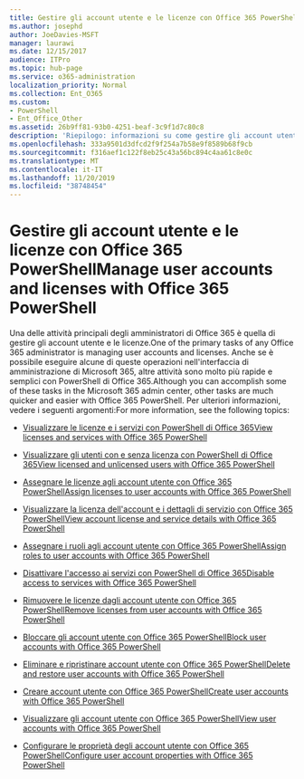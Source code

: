 ```yaml
---
title: Gestire gli account utente e le licenze con Office 365 PowerShell
ms.author: josephd
author: JoeDavies-MSFT
manager: laurawi
ms.date: 12/15/2017
audience: ITPro
ms.topic: hub-page
ms.service: o365-administration
localization_priority: Normal
ms.collection: Ent_O365
ms.custom:
- PowerShell
- Ent_Office_Other
ms.assetid: 26b9ff81-93b0-4251-beaf-3c9f1d7c80c8
description: 'Riepilogo: informazioni su come gestire gli account utente e le licenze con PowerShell di Office 365.'
ms.openlocfilehash: 333a9501d3dfcd2f9f254a7b58e9f8589b68f9cb
ms.sourcegitcommit: f316aef1c122f8eb25c43a56bc894c4aa61c8e0c
ms.translationtype: MT
ms.contentlocale: it-IT
ms.lasthandoff: 11/20/2019
ms.locfileid: "38748454"
---
```

# <a name="manage-user-accounts-and-licenses-with-office-365-powershell"></a><span data-ttu-id="21adc-103">Gestire gli account utente e le licenze con Office 365 PowerShell</span><span class="sxs-lookup"><span data-stu-id="21adc-103">Manage user accounts and licenses with Office 365 PowerShell</span></span>

<span data-ttu-id="21adc-104">Una delle attività principali degli amministratori di Office 365 è quella di gestire gli account utente e le licenze.</span><span class="sxs-lookup"><span data-stu-id="21adc-104">One of the primary tasks of any Office 365 administrator is managing user accounts and licenses.</span></span> <span data-ttu-id="21adc-105">Anche se è possibile eseguire alcune di queste operazioni nell'interfaccia di amministrazione di Microsoft 365, altre attività sono molto più rapide e semplici con PowerShell di Office 365.</span><span class="sxs-lookup"><span data-stu-id="21adc-105">Although you can accomplish some of these tasks in the Microsoft 365 admin center, other tasks are much quicker and easier with Office 365 PowerShell.</span></span> <span data-ttu-id="21adc-106">Per ulteriori informazioni, vedere i seguenti argomenti:</span><span class="sxs-lookup"><span data-stu-id="21adc-106">For more information, see the following topics:</span></span>
  
- [<span data-ttu-id="21adc-107">Visualizzare le licenze e i servizi con PowerShell di Office 365</span><span class="sxs-lookup"><span data-stu-id="21adc-107">View licenses and services with Office 365 PowerShell</span></span>](view-licenses-and-services-with-office-365-powershell.md)
    
- [<span data-ttu-id="21adc-108">Visualizzare gli utenti con e senza licenza con PowerShell di Office 365</span><span class="sxs-lookup"><span data-stu-id="21adc-108">View licensed and unlicensed users with Office 365 PowerShell</span></span>](view-licensed-and-unlicensed-users-with-office-365-powershell.md)
    
- [<span data-ttu-id="21adc-109">Assegnare le licenze agli account utente con Office 365 PowerShell</span><span class="sxs-lookup"><span data-stu-id="21adc-109">Assign licenses to user accounts with Office 365 PowerShell</span></span>](assign-licenses-to-user-accounts-with-office-365-powershell.md)
    
- [<span data-ttu-id="21adc-110">Visualizzare la licenza dell'account e i dettagli di servizio con Office 365 PowerShell</span><span class="sxs-lookup"><span data-stu-id="21adc-110">View account license and service details with Office 365 PowerShell</span></span>](view-account-license-and-service-details-with-office-365-powershell.md)
    
- [<span data-ttu-id="21adc-111">Assegnare i ruoli agli account utente con Office 365 PowerShell</span><span class="sxs-lookup"><span data-stu-id="21adc-111">Assign roles to user accounts with Office 365 PowerShell</span></span>](assign-roles-to-user-accounts-with-office-365-powershell.md)
    
- [<span data-ttu-id="21adc-112">Disattivare l'accesso ai servizi con PowerShell di Office 365</span><span class="sxs-lookup"><span data-stu-id="21adc-112">Disable access to services with Office 365 PowerShell</span></span>](disable-access-to-services-with-office-365-powershell.md)
    
- [<span data-ttu-id="21adc-113">Rimuovere le licenze dagli account utente con Office 365 PowerShell</span><span class="sxs-lookup"><span data-stu-id="21adc-113">Remove licenses from user accounts with Office 365 PowerShell</span></span>](remove-licenses-from-user-accounts-with-office-365-powershell.md)
    
- [<span data-ttu-id="21adc-114">Bloccare gli account utente con Office 365 PowerShell</span><span class="sxs-lookup"><span data-stu-id="21adc-114">Block user accounts with Office 365 PowerShell</span></span>](block-user-accounts-with-office-365-powershell.md)
    
- [<span data-ttu-id="21adc-115">Eliminare e ripristinare account utente con Office 365 PowerShell</span><span class="sxs-lookup"><span data-stu-id="21adc-115">Delete and restore user accounts with Office 365 PowerShell</span></span>](delete-and-restore-user-accounts-with-office-365-powershell.md)
    
- [<span data-ttu-id="21adc-116">Creare account utente con Office 365 PowerShell</span><span class="sxs-lookup"><span data-stu-id="21adc-116">Create user accounts with Office 365 PowerShell</span></span>](create-user-accounts-with-office-365-powershell.md)
    
- [<span data-ttu-id="21adc-117">Visualizzare gli account utente con Office 365 PowerShell</span><span class="sxs-lookup"><span data-stu-id="21adc-117">View user accounts with Office 365 PowerShell</span></span>](view-user-accounts-with-office-365-powershell.md)
    
- [<span data-ttu-id="21adc-118">Configurare le proprietà degli account utente con Office 365 PowerShell</span><span class="sxs-lookup"><span data-stu-id="21adc-118">Configure user account properties with Office 365 PowerShell</span></span>](configure-user-account-properties-with-office-365-powershell.md)
    

